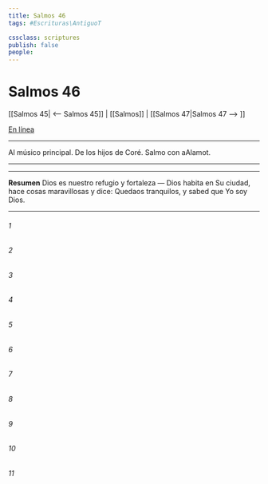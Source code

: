 ```yaml
---
title: Salmos 46
tags: #Escrituras\AntiguoT

cssclass: scriptures
publish: false
people:
---
```


# Salmos 46
[[Salmos 45| <-- Salmos 45]] | [[Salmos]] | [[Salmos 47|Salmos 47 --> ]]

[En línea](https://churchofjesuschrist.org/study/scriptures/ot/ps/46?lang=spa)

---
Al músico principal. De los hijos de Coré. Salmo con aAlamot.

---

---
__Resumen__
Dios es nuestro refugio y fortaleza — Dios habita en Su ciudad, hace cosas maravillosas y dice: Quedaos tranquilos, y sabed que Yo soy Dios.

---
###### 1 


###### 2 


###### 3 


###### 4 


###### 5 


###### 6 


###### 7 


###### 8 


###### 9 


###### 10 


###### 11 


